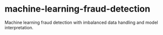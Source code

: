 # machine-learning-fraud-detection
Machine learning fraud detection with imbalanced data handling and model interpretation.
